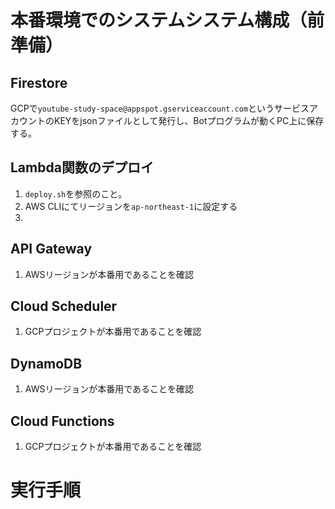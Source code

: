 # 本番環境でのシステムシステム構成（前準備）
## Firestore
GCPで`youtube-study-space@appspot.gserviceaccount.com`というサービスアカウントのKEYをjsonファイルとして発行し、Botプログラムが動くPC上に保存する。


## Lambda関数のデプロイ
1. `deploy.sh`を参照のこと。
2. AWS CLIにてリージョンを`ap-northeast-1`に設定する
3. 


## API Gateway
1. AWSリージョンが本番用であることを確認


## Cloud Scheduler
1. GCPプロジェクトが本番用であることを確認


## DynamoDB
1. AWSリージョンが本番用であることを確認


## Cloud Functions
1. GCPプロジェクトが本番用であることを確認



# 実行手順